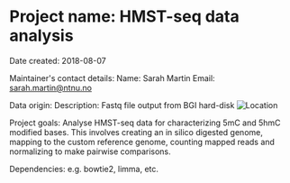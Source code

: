 # Project name: HMST-seq data analysis

Date created: 2018-08-07

Maintainer's contact details: 
	Name: Sarah Martin
	Email: sarah.martin@ntnu.no

Data origin: 
	Description: Fastq file output from BGI hard-disk
	![Location](smb://havpryd.medisin.ntnu.no/sarahfo/HMST_seq_BVL/BGI_F17FTSEUHT0062_hd)

Project goals:
	Analyse HMST-seq data for characterizing 5mC and 5hmC modified bases. This involves creating an in silico digested genome, 
	mapping to the custom reference genome, counting mapped reads and normalizing to make pairwise comparisons.

Dependencies:
	e.g. bowtie2, limma, etc.



